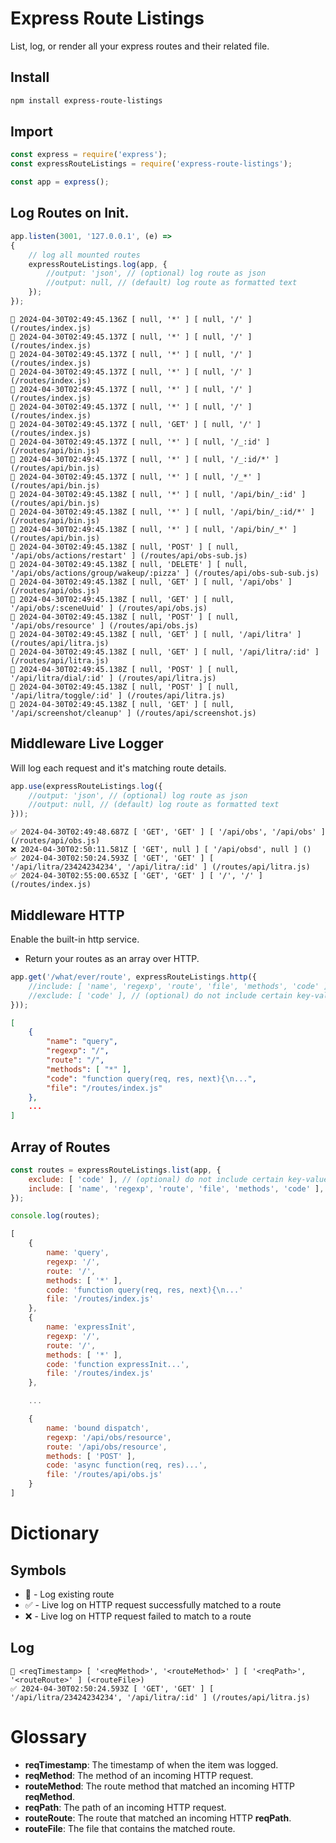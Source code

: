 
# Express Route Listings

List, log, or render all your express routes and their related file.

## Install

```bash
npm install express-route-listings
```

## Import

```js
const express = require('express');
const expressRouteListings = require('express-route-listings');

const app = express();
```

## Log Routes on Init.

```js
app.listen(3001, '127.0.0.1', (e) =>
{
	// log all mounted routes
	expressRouteListings.log(app, {
		//output: 'json', // (optional) log route as json
		//output: null, // (default) log route as formatted text
	});
});
```

```log
🚥 2024-04-30T02:49:45.136Z [ null, '*' ] [ null, '/' ] (/routes/index.js)
🚥 2024-04-30T02:49:45.137Z [ null, '*' ] [ null, '/' ] (/routes/index.js)
🚥 2024-04-30T02:49:45.137Z [ null, '*' ] [ null, '/' ] (/routes/index.js)
🚥 2024-04-30T02:49:45.137Z [ null, '*' ] [ null, '/' ] (/routes/index.js)
🚥 2024-04-30T02:49:45.137Z [ null, '*' ] [ null, '/' ] (/routes/index.js)
🚥 2024-04-30T02:49:45.137Z [ null, '*' ] [ null, '/' ] (/routes/index.js)
🚥 2024-04-30T02:49:45.137Z [ null, 'GET' ] [ null, '/' ] (/routes/index.js)
🚥 2024-04-30T02:49:45.137Z [ null, '*' ] [ null, '/_:id' ] (/routes/api/bin.js)
🚥 2024-04-30T02:49:45.137Z [ null, '*' ] [ null, '/_:id/*' ] (/routes/api/bin.js)
🚥 2024-04-30T02:49:45.137Z [ null, '*' ] [ null, '/_*' ] (/routes/api/bin.js)
🚥 2024-04-30T02:49:45.138Z [ null, '*' ] [ null, '/api/bin/_:id' ] (/routes/api/bin.js)
🚥 2024-04-30T02:49:45.138Z [ null, '*' ] [ null, '/api/bin/_:id/*' ] (/routes/api/bin.js)
🚥 2024-04-30T02:49:45.138Z [ null, '*' ] [ null, '/api/bin/_*' ] (/routes/api/bin.js)
🚥 2024-04-30T02:49:45.138Z [ null, 'POST' ] [ null, '/api/obs/actions/restart' ] (/routes/api/obs-sub.js)
🚥 2024-04-30T02:49:45.138Z [ null, 'DELETE' ] [ null, '/api/obs/actions/group/wakeup/:pizza' ] (/routes/api/obs-sub-sub.js)
🚥 2024-04-30T02:49:45.138Z [ null, 'GET' ] [ null, '/api/obs' ] (/routes/api/obs.js)
🚥 2024-04-30T02:49:45.138Z [ null, 'GET' ] [ null, '/api/obs/:sceneUuid' ] (/routes/api/obs.js)
🚥 2024-04-30T02:49:45.138Z [ null, 'POST' ] [ null, '/api/obs/resource' ] (/routes/api/obs.js)
🚥 2024-04-30T02:49:45.138Z [ null, 'GET' ] [ null, '/api/litra' ] (/routes/api/litra.js)
🚥 2024-04-30T02:49:45.138Z [ null, 'GET' ] [ null, '/api/litra/:id' ] (/routes/api/litra.js)
🚥 2024-04-30T02:49:45.138Z [ null, 'POST' ] [ null, '/api/litra/dial/:id' ] (/routes/api/litra.js)
🚥 2024-04-30T02:49:45.138Z [ null, 'POST' ] [ null, '/api/litra/toggle/:id' ] (/routes/api/litra.js)
🚥 2024-04-30T02:49:45.138Z [ null, 'GET' ] [ null, '/api/screenshot/cleanup' ] (/routes/api/screenshot.js)
```

## Middleware Live Logger
Will log each request and it's matching route details.

```js
app.use(expressRouteListings.log({
	//output: 'json', // (optional) log route as json
	//output: null, // (default) log route as formatted text
}));
```

```log
✅ 2024-04-30T02:49:48.687Z [ 'GET', 'GET' ] [ '/api/obs', '/api/obs' ] (/routes/api/obs.js)
❌ 2024-04-30T02:50:11.581Z [ 'GET', null ] [ '/api/obsd', null ] ()
✅ 2024-04-30T02:50:24.593Z [ 'GET', 'GET' ] [ '/api/litra/23424234234', '/api/litra/:id' ] (/routes/api/litra.js)
✅ 2024-04-30T02:55:00.653Z [ 'GET', 'GET' ] [ '/', '/' ] (/routes/index.js)
```

## Middleware HTTP
Enable the built-in http service.

- Return your routes as an array over HTTP.

```js
app.get('/what/ever/route', expressRouteListings.http({
	//include: [ 'name', 'regexp', 'route', 'file', 'methods', 'code' ], // (default) include only certain key-value pairs
	//exclude: [ 'code' ], // (optional) do not include certain key-value pairs
}));
```

```json
[
	{
		"name": "query",
		"regexp": "/",
		"route": "/",
		"methods": [ "*" ],
		"code": "function query(req, res, next){\n...",
		"file": "/routes/index.js"
	},
	...
]
```

## Array of Routes

```js
const routes = expressRouteListings.list(app, {
	exclude: [ 'code' ], // (optional) do not include certain key-value pairs
	include: [ 'name', 'regexp', 'route', 'file', 'methods', 'code' ], // (optional) include only certain key-value pairs
});

console.log(routes);
```

```js
[
	{
		name: 'query',
		regexp: '/',
		route: '/',
		methods: [ '*' ],
		code: 'function query(req, res, next){\n...'
		file: '/routes/index.js'
	},
	{
		name: 'expressInit',
		regexp: '/',
		route: '/',
		methods: [ '*' ],
		code: 'function expressInit...',
		file: '/routes/index.js'
	},

	...

	{
		name: 'bound dispatch',
		regexp: '/api/obs/resource',
		route: '/api/obs/resource',
		methods: [ 'POST' ],
		code: 'async function(req, res)...',
		file: '/routes/api/obs.js'
	}
]
```

# Dictionary

## Symbols

- 🚥 - Log existing route
- ✅ - Live log on HTTP request successfully matched to a route
- ❌ - Live log on HTTP request failed to match to a route

## Log

```
🚥 <reqTimestamp> [ '<reqMethod>', '<routeMethod>' ] [ '<reqPath>', '<routeRoute>' ] (<routeFile>)
✅ 2024-04-30T02:50:24.593Z [ 'GET', 'GET' ] [ '/api/litra/23424234234', '/api/litra/:id' ] (/routes/api/litra.js)
```

# Glossary
- **reqTimestamp**: The timestamp of when the item was logged.
- **reqMethod**: The method of an incoming HTTP request.
- **routeMethod**: The route method that matched an incoming HTTP **reqMethod**.
- **reqPath**: The path of an incoming HTTP request.
- **routeRoute**: The route that matched an incoming HTTP **reqPath**.
- **routeFile**: The file that contains the matched route.
